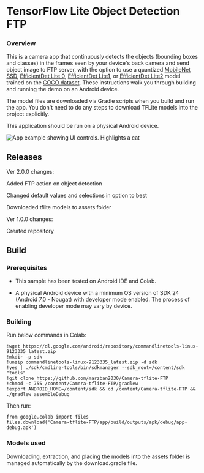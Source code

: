 # TensorFlow Lite Object Detection FTP

### Overview

This is a camera app that continuously detects the objects (bounding boxes and
classes) in the frames seen by your device's back camera and send object image to FTP server, with the option to use
a quantized
[MobileNet SSD](https://tfhub.dev/tensorflow/lite-model/ssd_mobilenet_v1/1/metadata/2),
[EfficientDet Lite 0](https://tfhub.dev/tensorflow/lite-model/efficientdet/lite0/detection/metadata/1),
[EfficientDet Lite1](https://tfhub.dev/tensorflow/lite-model/efficientdet/lite1/detection/metadata/1),
or
[EfficientDet Lite2](https://tfhub.dev/tensorflow/lite-model/efficientdet/lite2/detection/metadata/1)
model trained on the [COCO dataset](http://cocodataset.org/). These instructions
walk you through building and running the demo on an Android device.

The model files are downloaded via Gradle scripts when you build and run the
app. You don't need to do any steps to download TFLite models into the project
explicitly.

This application should be run on a physical Android device.

![App example showing UI controls. Highlights a cat](https://storage.googleapis.com/download.tensorflow.org/tflite/examples/obj_detection_cat.gif)

## Releases

Ver 2.0.0 changes:

Added FTP action on object detection

Changed default values and selections in option to best

Downloaded tflite models to assets folder

Ver 1.0.0 changes:

Created repository

## Build

### Prerequisites

*   This sample has been tested on Android IDE and Colab.

*   A physical Android device with a minimum OS version of SDK 24 (Android 7.0 -
    Nougat) with developer mode enabled. The process of enabling developer mode
    may vary by device.

### Building

Run below commands in Colab:
```
!wget https://dl.google.com/android/repository/commandlinetools-linux-9123335_latest.zip
!mkdir -p sdk
!unzip commandlinetools-linux-9123335_latest.zip -d sdk
!yes | ./sdk/cmdline-tools/bin/sdkmanager --sdk_root=/content/sdk "tools"
!git clone https://github.com/marzban2030/Camera-tflite-FTP
!chmod -c 755 /content/Camera-tflite-FTP/gradlew
!export ANDROID_HOME=/content/sdk && cd /content/Camera-tflite-FTP && ./gradlew assembleDebug
```

Then run:
```
from google.colab import files
files.download('Camera-tflite-FTP/app/build/outputs/apk/debug/app-debug.apk')
```

### Models used

Downloading, extraction, and placing the models into the assets folder is
managed automatically by the download.gradle file.
